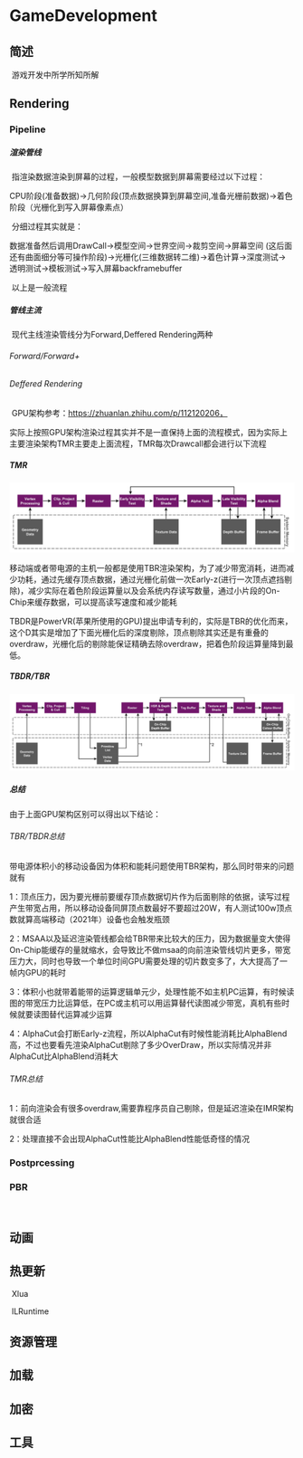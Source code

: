 # GameDevelopment

## 简述

​	游戏开发中所学所知所解

## Rendering

### 	Pipeline

##### 渲染管线

​	指渲染数据渲染到屏幕的过程，一般模型数据到屏幕需要经过以下过程：

​	CPU阶段(准备数据)->几何阶段(顶点数据换算到屏幕空间,准备光栅前数据)->着色阶段（光栅化到写入屏幕像素点）

​	分细过程其实就是：

​	数据准备然后调用DrawCall->模型空间->世界空间->裁剪空间->屏幕空间 (这后面还有曲面细分等可操作阶段)->光栅化(三维数据转二维)->着色计算->深度测试->	透明测试->模板测试->写入屏幕backframebuffer

​	以上是一般流程

##### 管线主流

​	现代主线渲染管线分为Forward,Deffered Rendering两种

###### Forward/Forward+



###### Deffered Rendering



​	GPU架构参考：https://zhuanlan.zhihu.com/p/112120206，

​	实际上按照GPU架构渲染过程其实并不是一直保持上面的流程模式，因为实际上主要渲染架构TMR主要走上面流程，TMR每次Drawcall都会进行以下流程

##### TMR

![IMR-Pipeline-1](Texture/IMR-Pipeline-1.jpg)

​	移动端或者带电源的主机一般都是使用TBR渲染架构，为了减少带宽消耗，进而减少功耗，通过先缓存顶点数据，通过光栅化前做一次Early-z(进行一次顶点遮挡剔除)，减少实际在着色阶段运算量以及会系统内存读写数量，通过小片段的On-Chip来缓存数据，可以提高读写速度和减少能耗

TBDR是PowerVR(苹果所使用的GPU)提出申请专利的，实际是TBR的优化而来， 这个D其实是增加了下面光栅化后的深度剔除，顶点剔除其实还是有重叠的overdraw，光栅化后的剔除能保证精确去除overdraw，把着色阶段运算量降到最低。

##### TBDR/TBR

![TBDR-Pipeline-1](Texture/TBDR-Pipeline-1.jpg)

##### 总结

由于上面GPU架构区别可以得出以下结论：

###### TBR/TBDR总结

带电源体积小的移动设备因为体积和能耗问题使用TBR架构，那么同时带来的问题就有

1：顶点压力，因为要光栅前要缓存顶点数据切片作为后面剔除的依据，读写过程产生带宽占用，所以移动设备同屏顶点数最好不要超过20W，有人测试100w顶点数就算高端移动（2021年）设备也会触发瓶颈

2：MSAA以及延迟渲染管线都会给TBR带来比较大的压力，因为数据量变大使得On-Chip能缓存的量就缩水，会导致比不做msaa的向前渲染管线切片更多，带宽压力大，同时也导致一个单位时间GPU需要处理的切片数变多了，大大提高了一帧内GPU的耗时

3：体积小也就带着能带的运算逻辑单元少，处理性能不如主机PC运算，有时候读图的带宽压力比运算低，在PC或主机可以用运算替代读图减少带宽，真机有些时候就要读图替代运算减少运算

4：AlphaCut会打断Early-z流程，所以AlphaCut有时候性能消耗比AlphaBlend高，不过也要看先渲染AlphaCut剔除了多少OverDraw，所以实际情况并非AlphaCut比AlphaBlend消耗大

###### TMR总结

1：前向渲染会有很多overdraw,需要靠程序员自己剔除，但是延迟渲染在IMR架构就很合适

2：处理直接不会出现AlphaCut性能比AlphaBlend性能低奇怪的情况



### 	Postprcessing

### 	PBR

​	

## 动画



## 热更新

​	Xlua

​	ILRuntime

## 资源管理



## 加载



## 加密



## 工具